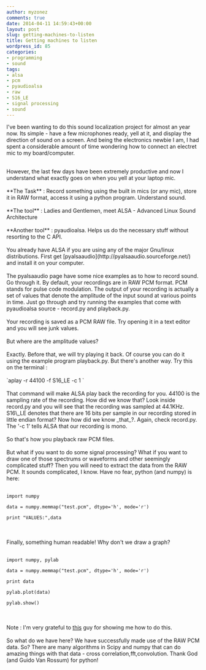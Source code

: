 ```yaml
---
author: myzonez
comments: true
date: 2014-04-11 14:59:43+00:00
layout: post
slug: getting-machines-to-listen
title: Getting machines to listen
wordpress_id: 85
categories:
- programming
- sound
tags:
- alsa
- pcm
- pyaudioalsa
- raw
- S16_LE
- signal processing
- sound
---
```


I've been wanting to do this sound localization project for almost an year now. Its simple - have a few microphones ready, yell at it, and display the direction of sound on a screen. And being the electronics newbie I am, I had spent a considerable amount of time wondering how to connect an electret mic to my board/computer.

<br/>
However, the last few days have been extremely productive and now I understand what exactly goes on when you yell at your laptop mic.
<br/><br/>
**The Task** : Record something using the built in mics (or any mic), store it in RAW format, access it using a python program. Understand sound.
<br/><br/>
**The tool** : Ladies and Gentlemen, meet ALSA - Advanced Linux Sound Architecture
<br/><br/>
**Another tool** : pyaudioalsa. Helps us do the necessary stuff without resorting to the C API.
<br/><br/>
You already have ALSA if you are using any of the major Gnu/linux distributions. First get [pyalsaaudio](http://pyalsaaudio.sourceforge.net/) and install it on your computer.
<br/><br/>
The pyalsaaudio page have some nice examples as to how to record sound. Go through it. By default, your recordings are in RAW PCM format. PCM stands for pulse code modulation. The output of your recording is actually a set of values that denote the amplitude of the input sound at various points in time. Just go through and try running the examples that come with pyaudioalsa source - record.py and playback.py.
<br/><br/>
Your recording is saved as a PCM RAW file. Try opening it in a text editor and you will see junk values. 
<br/><br/>
But where are the amplitude values?
<br/><br/>
Exactly. Before that, we will try playing it back. Of course you can do it using the example program playback.py. But there's another way. Try this on the terminal :
<br/><br/>
`aplay -r 44100 -f S16_LE -c 1 `
<br/><br/>
That command will make ALSA play back the recording for you. 44100 is the sampling rate of the recording. How did we know that? Look inside record.py and you will see that the recording was sampled at 44.1KHz. S16\_LE denotes that there are 16 bits per sample in our recording stored in little endian format? Now how did we know _that_?. Again, check record.py. The '-c 1' tells ALSA that our recording is mono.
<br/><br/>
So that's how you playback raw PCM files.
<br/><br/>
But what if you want to do some signal processing? What if you want to draw one of those spectrums or waveforms and other seemingly complicated stuff? Then you will need to extract the data from the RAW PCM. It sounds complicated, I know. Have no fear, python (and numpy) is here:
<br/><br/>

```
import numpy

data = numpy.memmap("test.pcm", dtype='h', mode='r')

print "VALUES:",data
```

<br/><br/>
Finally, something human readable!
Why don't we draw a graph?
<br/><br/>

```
import numpy, pylab

data = numpy.memmap("test.pcm", dtype='h', mode='r')

print data

pylab.plot(data)

pylab.show()
```

<br/><br/>
Note : I'm very grateful to [this](http://www.swharden.com/blog/2009-06-19-reading-pcm-audio-with-python/) guy for showing me how to do this.
<br/><br/>
So what do we have here? We have successfully made use of the RAW PCM data. So? There are many algorithms in Scipy and numpy that can do amazing things with that data - cross correlation,fft,convolution. Thank God (and Guido Van Rossum) for python!

